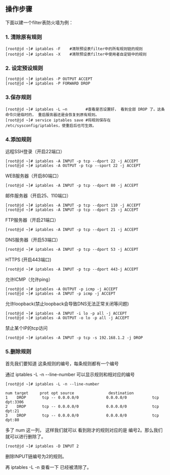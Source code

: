 ## 操作步骤

下面以建一个filter表防火墙为例：

### **1. 清除原有规则**

```
[root@jd ~]# iptables -F    #清除预设表filter中的所有规则链的规则
[root@jd ~]# iptables -X    #清除预设表filter中使用者自定链中的规则
```
### **2. 设定预设规则**

```
[root@jd ~]# iptables -P OUTPUT ACCEPT
[root@jd ~]# iptables -P FORWARD DROP
```

### **3.保存规则**
```
[root@jd ~]# iptables -L –n        #查看是否设置好， 看到全部 DROP 了。这条命令只是临时的， 重启服务器还是会恢复到原有规则。
[root@jd ~]# service iptables save #将规则保存在 /etc/sysconfig/iptables，使重启后也可生效。
```

### **4.添加规则**

远程SSH登录（开启22端口）
```
[root@jd ~]# iptables -A INPUT -p tcp --dport 22 -j ACCEPT
[root@jd ~]# iptables -A OUTPUT -p tcp --sport 22 -j ACCEPT
```
WEB服务器（开启80端口）
```
[root@jd ~]# iptables -A INPUT -p tcp --dport 80 -j ACCEPT
```
邮件服务器（开启25、110端口）
```
[root@jd ~]# iptables -A INPUT -p tcp --dport 110 -j ACCEPT
[root@jd ~]# iptables -A INPUT -p tcp --dport 25 -j ACCEPT
```
FTP服务器（开启21端口）
```
[root@jd ~]# iptables -A INPUT -p tcp --dport 21 -j ACCEPT
```
DNS服务器（开启53端口）
```
[root@jd ~]# iptables -A INPUT -p tcp --dport 53 -j ACCEPT
```
HTTPS (开启443端口)
```
[root@jd ~]# iptables -A INPUT -p tcp --dport 443-j ACCEPT
```
允许ICMP（允许ping）
```
[root@jd ~]# iptables -A OUTPUT -p icmp -j ACCEPT
[root@jd ~]# iptables -A INPUT -p icmp -j ACCEPT
```
允许loopback(禁止loopback会导致DNS无法正常关闭等问题)
```
[root@jd ~]# iptables -A INPUT -i lo -p all -j ACCEPT
[root@jd ~]# iptables -A OUTPUT -o lo -p all -j ACCEPT
```
禁止某个IP的tcp访问
```
[root@jd ~]# iptables -A INPUT -p tcp -s 192.168.1.2 -j DROP
```

### **5.删除规则**

首先我们要知道 这条规则的编号，每条规则都有一个编号

通过 iptables -L -n --line-number 可以显示规则和相对应的编号
```
[root@jd ~]# iptables -L -n --line-number
```

```
num target     prot opt source               destination
1    DROP       tcp -- 0.0.0.0/0            0.0.0.0/0           tcp dpt:3306
2    DROP       tcp -- 0.0.0.0/0            0.0.0.0/0           tcp dpt:21
3    DROP       tcp -- 0.0.0.0/0            0.0.0.0/0           tcp dpt:80
```
 

多了 num 这一列， 这样我们就可以 看到刚才的规则对应的是 编号2。那么我们就可以进行删除了。
```
[root@jd ~]# iptables -D INPUT 2
```
删除INPUT链编号为2的规则。

再 iptables -L -n 查看一下 已经被清除了。
